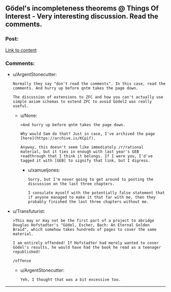 ## Gödel's incompleteness theorems @ Things Of Interest - Very interesting discussion. Read the comments.

### Post:

[Link to content](http://qntm.org/g)

### Comments:

- u/ArgentStonecutter:
  ```
  Normally they say "don't read the comments". In this case, read the comments. And hurry up before qntm takes the page down.

  The discussion of extensions to ZFC and how you can't actually use simple axiom schemas to extend ZFC to avoid Gödel2 was really useful.
  ```

  - u/None:
    ```
    >And hurry up before qntm takes the page down.

    Why would Sam do that? Just in case, I've archived the page [here](https://archive.is/KCpif).

    Anyway, this doesn't seem like immediately /r/rational material, but it ties in enough with last year's GEB readthrough that I think it belongs. If I were you, I'd've tagged it with [GEB] to signify that link, but I digress.
    ```

    - u/xamueljones:
      ```
      Sorry, but I'm never going to get around to posting the discussion on the last three chapters.

      I consulate myself with the potentially false statement that if anyone managed to make it that far with me, then they probably finished the last three chapters without me.
      ```

- u/Transfuturist:
  ```
  >This may or may not be the first part of a project to abridge Douglas Hofstadter's "Gödel, Escher, Bach: An Eternal Golden Braid", which somehow takes hundreds of pages to cover the same material.

  I am entirely offended! If Hofstadter had merely wanted to cover Gödel's results, he would have had the book he read as a teenager republished!

  /offense
  ```

  - u/ArgentStonecutter:
    ```
    Yeh, I thought that was a bit excessive too.
    ```

---

